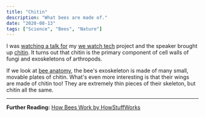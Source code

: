 ```yaml
---
title: "Chitin"
description: "What bees are made of."
date: "2020-08-13"
tags: ["Science", "Bees", "Nature"]
---
```


I was [watching a talk for](https://www.youtube.com/watch?v=jl1tGiUiTtI) my [we watch tech](https://wewatch.tech) project and the speaker brought up [chitin](https://en.wikipedia.org/wiki/Chitin). It turns out that chitin is the primary component of cell walls of fungi and exoskeletons of arthropods.

If we look at [bee anatomy](https://animals.howstuffworks.com/insects/bee1.htm), the bee's exoskeleton is made of many small, movable plates of chitin. What's even more interesting is that their wings are made of chitin too! They are extremely thin pieces of their skeleton, but chitin all the same.

---

<footer>

**Further Reading:** [How Bees Work by HowStuffWorks](https://animals.howstuffworks.com/insects/bee.htm)

</footer>
